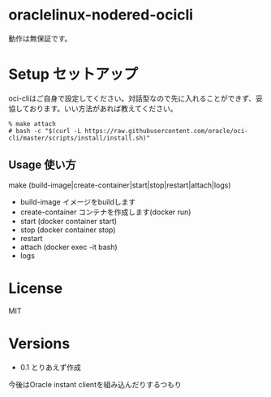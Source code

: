# oraclelinux-nodered-ocicli

動作は無保証です。

# Setup セットアップ

oci-cliはご自身で設定してください。対話型なので先に入れることができず、妥協しております。いい方法があれば教えてください。


```angular2
% make attach
# bash -c "$(curl -L https://raw.githubusercontent.com/oracle/oci-cli/master/scripts/install/install.sh)"
```

## Usage 使い方

make (build-image|create-container|start|stop|restart|attach|logs)



- build-image イメージをbuildします
- create-container コンテナを作成します(docker run)
- start (docker container start)
- stop (docker container stop)
- restart
- attach (docker exec -it <container> bash)
- logs


# License
MIT

# Versions

- 0.1 とりあえず作成

今後はOracle instant clientを組み込んだりするつもり

